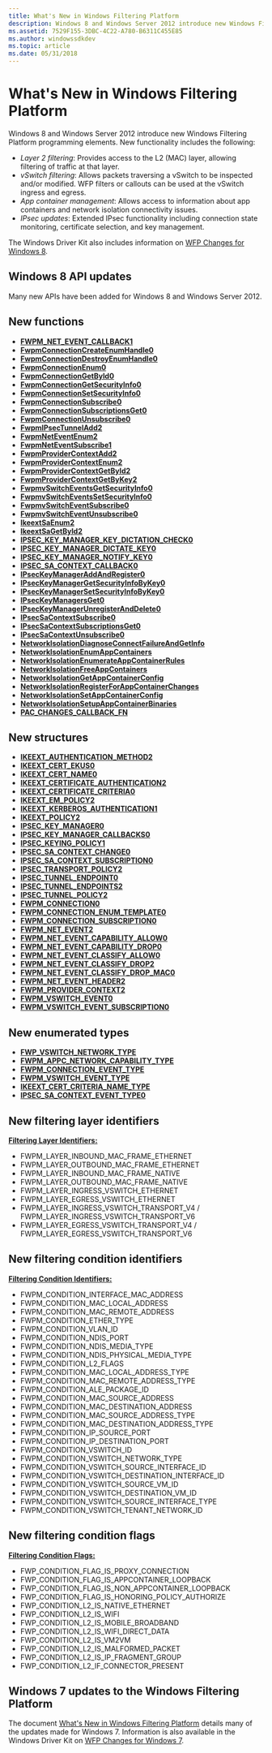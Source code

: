 ```yaml
---
title: What's New in Windows Filtering Platform
description: Windows 8 and Windows Server 2012 introduce new Windows Filtering Platform programming elements.
ms.assetid: 7529F155-3DBC-4C22-A780-B6311C455E85
ms.author: windowssdkdev
ms.topic: article
ms.date: 05/31/2018
---
```


# What's New in Windows Filtering Platform

Windows 8 and Windows Server 2012 introduce new Windows Filtering Platform programming elements. New functionality includes the following:

-   *Layer 2 filtering*: Provides access to the L2 (MAC) layer, allowing filtering of traffic at that layer.
-   *vSwitch filtering*: Allows packets traversing a vSwitch to be inspected and/or modified. WFP filters or callouts can be used at the vSwitch ingress and egress.
-   *App container management*: Allows access to information about app containers and network isolation connectivity issues.
-   *IPsec updates*: Extended IPsec functionality including connection state monitoring, certificate selection, and key management.

The Windows Driver Kit also includes information on [WFP Changes for Windows 8](http://go.microsoft.com/fwlink/p/?LinkId=262707).

## Windows 8 API updates

Many new APIs have been added for Windows 8 and Windows Server 2012.

## New functions

-   [**FWPM\_NET\_EVENT\_CALLBACK1**](/windows/desktop/api/fwpmu/nc-fwpmu-fwpm_net_event_callback1)
-   [**FwpmConnectionCreateEnumHandle0**](/windows/desktop/api/Fwpmu/nf-fwpmu-fwpmconnectioncreateenumhandle0)
-   [**FwpmConnectionDestroyEnumHandle0**](/windows/desktop/api/Fwpmu/nf-fwpmu-fwpmconnectiondestroyenumhandle0)
-   [**FwpmConnectionEnum0**](/windows/desktop/api/Fwpmu/nf-fwpmu-fwpmconnectionenum0)
-   [**FwpmConnectionGetById0**](/windows/desktop/api/Fwpmu/nf-fwpmu-fwpmconnectiongetbyid0)
-   [**FwpmConnectionGetSecurityInfo0**](/windows/desktop/api/Fwpmu/nf-fwpmu-fwpmconnectiongetsecurityinfo0)
-   [**FwpmConnectionSetSecurityInfo0**](/windows/desktop/api/fwpmu/nf-fwpmu-fwpmconnectionsetsecurityinfo0)
-   [**FwpmConnectionSubscribe0**](/windows/desktop/api/Fwpmu/nf-fwpmu-fwpmconnectionsubscribe0)
-   [**FwpmConnectionSubscriptionsGet0**](/windows/desktop/api/Fwpmu/nf-fwpmu-fwpmconnectionsubscriptionsget0)
-   [**FwpmConnectionUnsubscribe0**](/windows/desktop/api/Fwpmu/nf-fwpmu-fwpmconnectionunsubscribe0)
-   [**FwpmIPsecTunnelAdd2**](/windows/desktop/api/fwpmu/nf-fwpmu-fwpmipsectunneladd2)
-   [**FwpmNetEventEnum2**](/windows/desktop/api/Fwpmu/nf-fwpmu-fwpmneteventenum2)
-   [**FwpmNetEventSubscribe1**](/windows/desktop/api/fwpmu/nf-fwpmu-fwpmneteventsubscribe1)
-   [**FwpmProviderContextAdd2**](/windows/desktop/api/fwpmu/nf-fwpmu-fwpmprovidercontextadd2)
-   [**FwpmProviderContextEnum2**](/windows/desktop/api/fwpmu/nf-fwpmu-fwpmprovidercontextenum2)
-   [**FwpmProviderContextGetById2**](/windows/desktop/api/fwpmu/nf-fwpmu-fwpmprovidercontextgetbyid2)
-   [**FwpmProviderContextGetByKey2**](/windows/desktop/api/Fwpmu/nf-fwpmu-fwpmprovidercontextgetbykey2)
-   [**FwpmvSwitchEventsGetSecurityInfo0**](/windows/desktop/api/Fwpmu/nf-fwpmu-fwpmvswitcheventsgetsecurityinfo0)
-   [**FwpmvSwitchEventsSetSecurityInfo0**](/windows/desktop/api/Fwpmu/nf-fwpmu-fwpmvswitcheventssetsecurityinfo0)
-   [**FwpmvSwitchEventSubscribe0**](/windows/desktop/api/Fwpmu/nf-fwpmu-fwpmvswitcheventsubscribe0)
-   [**FwpmvSwitchEventUnsubscribe0**](/windows/desktop/api/Fwpmu/nf-fwpmu-fwpmvswitcheventunsubscribe0)
-   [**IkeextSaEnum2**](/windows/desktop/api/Fwpmu/nf-fwpmu-ikeextsaenum2)
-   [**IkeextSaGetById2**](/windows/desktop/api/Fwpmu/nf-fwpmu-ikeextsagetbyid2)
-   [**IPSEC\_KEY\_MANAGER\_KEY\_DICTATION\_CHECK0**](/windows/desktop/api/Fwpmu/nc-fwpmu-ipsec_key_manager_key_dictation_check0)
-   [**IPSEC\_KEY\_MANAGER\_DICTATE\_KEY0**](/windows/desktop/api/Fwpmu/nc-fwpmu-ipsec_key_manager_dictate_key0)
-   [**IPSEC\_KEY\_MANAGER\_NOTIFY\_KEY0**](/windows/desktop/api/fwpmu/nc-fwpmu-ipsec_key_manager_notify_key0)
-   [**IPSEC\_SA\_CONTEXT\_CALLBACK0**](https://msdn.microsoft.com/en-us/library/Hh447457(v=VS.85).aspx)
-   [**IPsecKeyManagerAddAndRegister0**](/windows/desktop/api/Fwpmu/nf-fwpmu-ipseckeymanageraddandregister0)
-   [**IPsecKeyManagerGetSecurityInfoByKey0**](/windows/desktop/api/Fwpmu/nf-fwpmu-ipseckeymanagergetsecurityinfobykey0)
-   [**IPsecKeyManagerSetSecurityInfoByKey0**](/windows/desktop/api/Fwpmu/nf-fwpmu-ipseckeymanagersetsecurityinfobykey0)
-   [**IPsecKeyManagersGet0**](/windows/desktop/api/Fwpmu/nf-fwpmu-ipseckeymanagersget0)
-   [**IPsecKeyManagerUnregisterAndDelete0**](/windows/desktop/api/Fwpmu/nf-fwpmu-ipseckeymanagerunregisteranddelete0)
-   [**IPsecSaContextSubscribe0**](/windows/desktop/api/Fwpmu/nf-fwpmu-ipsecsacontextsubscribe0)
-   [**IPsecSaContextSubscriptionsGet0**](/windows/desktop/api/Fwpmu/nf-fwpmu-ipsecsacontextsubscriptionsget0)
-   [**IPsecSaContextUnsubscribe0**](/windows/desktop/api/Fwpmu/nf-fwpmu-ipsecsacontextunsubscribe0)
-   [**NetworkIsolationDiagnoseConnectFailureAndGetInfo**](https://msdn.microsoft.com/library/windows/desktop/hh780507)
-   [**NetworkIsolationEnumAppContainers**](https://msdn.microsoft.com/library/windows/desktop/hh447479)
-   [**NetworkIsolationEnumerateAppContainerRules**](https://msdn.microsoft.com/library/windows/desktop/hh780508)
-   [**NetworkIsolationFreeAppContainers**](https://msdn.microsoft.com/library/windows/desktop/hh447480)
-   [**NetworkIsolationGetAppContainerConfig**](https://msdn.microsoft.com/library/windows/desktop/hh447481)
-   [**NetworkIsolationRegisterForAppContainerChanges**](https://msdn.microsoft.com/library/windows/desktop/hh447482)
-   [**NetworkIsolationSetAppContainerConfig**](https://msdn.microsoft.com/library/windows/desktop/hh447483)
-   [**NetworkIsolationSetupAppContainerBinaries**](https://msdn.microsoft.com/library/windows/desktop/hh447484)
-   [**PAC\_CHANGES\_CALLBACK\_FN**](https://msdn.microsoft.com/library/windows/desktop/hh447487)

## New structures

-   [**IKEEXT\_AUTHENTICATION\_METHOD2**](/windows/desktop/api/iketypes/ns-iketypes-ikeext_authentication_method2_)
-   [**IKEEXT\_CERT\_EKUS0**](/windows/desktop/api/iketypes/ns-iketypes-ikeext_cert_ekus0_)
-   [**IKEEXT\_CERT\_NAME0**](/windows/desktop/api/iketypes/ns-iketypes-ikeext_cert_name0_)
-   [**IKEEXT\_CERTIFICATE\_AUTHENTICATION2**](/windows/desktop/api/iketypes/ns-iketypes-ikeext_certificate_authentication2_)
-   [**IKEEXT\_CERTIFICATE\_CRITERIA0**](/windows/desktop/api/iketypes/ns-iketypes-ikeext_certificate_criteria0_)
-   [**IKEEXT\_EM\_POLICY2**](/windows/desktop/api/iketypes/ns-iketypes-ikeext_em_policy2_)
-   [**IKEEXT\_KERBEROS\_AUTHENTICATION1**](/windows/desktop/api/iketypes/ns-iketypes-ikeext_kerberos_authentication1__)
-   [**IKEEXT\_POLICY2**](/windows/desktop/api/iketypes/ns-iketypes-ikeext_policy2_)
-   [**IPSEC\_KEY\_MANAGER0**](/windows/desktop/api/ipsectypes/ns-ipsectypes-_ipsec_key_manager0)
-   [**IPSEC\_KEY\_MANAGER\_CALLBACKS0**](/windows/desktop/api/fwpmu/ns-fwpmu-_ipsec_key_manager_callbacks0)
-   [**IPSEC\_KEYING\_POLICY1**](/windows/desktop/api/ipsectypes/ns-ipsectypes-ipsec_keying_policy1_)
-   [**IPSEC\_SA\_CONTEXT\_CHANGE0**](/windows/desktop/api/Ipsectypes/ns-ipsectypes-ipsec_sa_context_change0_)
-   [**IPSEC\_SA\_CONTEXT\_SUBSCRIPTION0**](/windows/desktop/api/Ipsectypes/ns-ipsectypes-ipsec_sa_context_subscription0_)
-   [**IPSEC\_TRANSPORT\_POLICY2**](/windows/desktop/api/ipsectypes/ns-ipsectypes-ipsec_transport_policy2_)
-   [**IPSEC\_TUNNEL\_ENDPOINT0**](/windows/desktop/api/ipsectypes/ns-ipsectypes-ipsec_tunnel_endpoint0_)
-   [**IPSEC\_TUNNEL\_ENDPOINTS2**](/windows/desktop/api/ipsectypes/ns-ipsectypes-ipsec_tunnel_endpoints2_)
-   [**IPSEC\_TUNNEL\_POLICY2**](/windows/desktop/api/ipsectypes/ns-ipsectypes-ipsec_tunnel_policy2_)
-   [**FWPM\_CONNECTION0**](/windows/desktop/api/Fwpmtypes/ns-fwpmtypes-fwpm_connection0_)
-   [**FWPM\_CONNECTION\_ENUM\_TEMPLATE0**](/windows/desktop/api/Fwpmtypes/ns-fwpmtypes-fwpm_connection_enum_template0_)
-   [**FWPM\_CONNECTION\_SUBSCRIPTION0**](/windows/desktop/api/Fwpmtypes/ns-fwpmtypes-fwpm_connection_subscription0_)
-   [**FWPM\_NET\_EVENT2**](/windows/desktop/api/Fwpmtypes/ns-fwpmtypes-fwpm_net_event2_)
-   [**FWPM\_NET\_EVENT\_CAPABILITY\_ALLOW0**](/windows/desktop/api/Fwpmtypes/ns-fwpmtypes-fwpm_net_event_capability_allow0_)
-   [**FWPM\_NET\_EVENT\_CAPABILITY\_DROP0**](/windows/desktop/api/Fwpmtypes/ns-fwpmtypes-fwpm_net_event_capability_drop0_)
-   [**FWPM\_NET\_EVENT\_CLASSIFY\_ALLOW0**](/windows/desktop/api/Fwpmtypes/ns-fwpmtypes-fwpm_net_event_classify_allow0)
-   [**FWPM\_NET\_EVENT\_CLASSIFY\_DROP2**](/windows/desktop/api/fwpmtypes/ns-fwpmtypes-fwpm_net_event_classify_drop2_)
-   [**FWPM\_NET\_EVENT\_CLASSIFY\_DROP\_MAC0**](/windows/desktop/api/fwpmtypes/ns-fwpmtypes-fwpm_net_event_classify_drop_mac0_)
-   [**FWPM\_NET\_EVENT\_HEADER2**](/windows/desktop/api/fwpmtypes/ns-fwpmtypes-fwpm_net_event_header2_)
-   [**FWPM\_PROVIDER\_CONTEXT2**](/windows/desktop/api/fwpmtypes/ns-fwpmtypes-fwpm_provider_context2_)
-   [**FWPM\_VSWITCH\_EVENT0**](/windows/desktop/api/Fwpmtypes/ns-fwpmtypes-fwpm_vswitch_event0_)
-   [**FWPM\_VSWITCH\_EVENT\_SUBSCRIPTION0**](/windows/desktop/api/Fwpmtypes/ns-fwpmtypes-fwpm_vswitch_event_subscription0_)

## New enumerated types

-   [**FWP\_VSWITCH\_NETWORK\_TYPE**](/windows/desktop/api/fwptypes/ne-fwptypes-fwp_vswitch_network_type_)
-   [**FWPM\_APPC\_NETWORK\_CAPABILITY\_TYPE**](/windows/desktop/api/Fwpmtypes/ne-fwpmtypes-fwpm_appc_network_capability_type_)
-   [**FWPM\_CONNECTION\_EVENT\_TYPE**](/windows/desktop/api/Fwpmtypes/ne-fwpmtypes-fwpm_connection_event_type_)
-   [**FWPM\_VSWITCH\_EVENT\_TYPE**](/windows/desktop/api/Fwpmtypes/ne-fwpmtypes-fwpm_vswitch_event_type_)
-   [**IKEEXT\_CERT\_CRITERIA\_NAME\_TYPE**](/windows/desktop/api/iketypes/ne-iketypes-ikeext_cert_criteria_name_type_)
-   [**IPSEC\_SA\_CONTEXT\_EVENT\_TYPE0**](/windows/desktop/api/Ipsectypes/ne-ipsectypes-ipsec_sa_context_event_type0_)

## New filtering layer identifiers

[**Filtering Layer Identifiers:**](management-filtering-layer-identifiers-.md)

-   FWPM\_LAYER\_INBOUND\_MAC\_FRAME\_ETHERNET
-   FWPM\_LAYER\_OUTBOUND\_MAC\_FRAME\_ETHERNET
-   FWPM\_LAYER\_INBOUND\_MAC\_FRAME\_NATIVE
-   FWPM\_LAYER\_OUTBOUND\_MAC\_FRAME\_NATIVE
-   FWPM\_LAYER\_INGRESS\_VSWITCH\_ETHERNET
-   FWPM\_LAYER\_EGRESS\_VSWITCH\_ETHERNET
-   FWPM\_LAYER\_INGRESS\_VSWITCH\_TRANSPORT\_V4 / FWPM\_LAYER\_INGRESS\_VSWITCH\_TRANSPORT\_V6
-   FWPM\_LAYER\_EGRESS\_VSWITCH\_TRANSPORT\_V4 / FWPM\_LAYER\_EGRESS\_VSWITCH\_TRANSPORT\_V6

## New filtering condition identifiers

[**Filtering Condition Identifiers:**](filtering-condition-identifiers-.md)

-   FWPM\_CONDITION\_INTERFACE\_MAC\_ADDRESS
-   FWPM\_CONDITION\_MAC\_LOCAL\_ADDRESS
-   FWPM\_CONDITION\_MAC\_REMOTE\_ADDRESS
-   FWPM\_CONDITION\_ETHER\_TYPE
-   FWPM\_CONDITION\_VLAN\_ID
-   FWPM\_CONDITION\_NDIS\_PORT
-   FWPM\_CONDITION\_NDIS\_MEDIA\_TYPE
-   FWPM\_CONDITION\_NDIS\_PHYSICAL\_MEDIA\_TYPE
-   FWPM\_CONDITION\_L2\_FLAGS
-   FWPM\_CONDITION\_MAC\_LOCAL\_ADDRESS\_TYPE
-   FWPM\_CONDITION\_MAC\_REMOTE\_ADDRESS\_TYPE
-   FWPM\_CONDITION\_ALE\_PACKAGE\_ID
-   FWPM\_CONDITION\_MAC\_SOURCE\_ADDRESS
-   FWPM\_CONDITION\_MAC\_DESTINATION\_ADDRESS
-   FWPM\_CONDITION\_MAC\_SOURCE\_ADDRESS\_TYPE
-   FWPM\_CONDITION\_MAC\_DESTINATION\_ADDRESS\_TYPE
-   FWPM\_CONDITION\_IP\_SOURCE\_PORT
-   FWPM\_CONDITION\_IP\_DESTINATION\_PORT
-   FWPM\_CONDITION\_VSWITCH\_ID
-   FWPM\_CONDITION\_VSWITCH\_NETWORK\_TYPE
-   FWPM\_CONDITION\_VSWITCH\_SOURCE\_INTERFACE\_ID
-   FWPM\_CONDITION\_VSWITCH\_DESTINATION\_INTERFACE\_ID
-   FWPM\_CONDITION\_VSWITCH\_SOURCE\_VM\_ID
-   FWPM\_CONDITION\_VSWITCH\_DESTINATION\_VM\_ID
-   FWPM\_CONDITION\_VSWITCH\_SOURCE\_INTERFACE\_TYPE
-   FWPM\_CONDITION\_VSWITCH\_TENANT\_NETWORK\_ID

## New filtering condition flags

[**Filtering Condition Flags:**](filtering-condition-flags-.md)

-   FWP\_CONDITION\_FLAG\_IS\_PROXY\_CONNECTION
-   FWP\_CONDITION\_FLAG\_IS\_APPCONTAINER\_LOOPBACK
-   FWP\_CONDITION\_FLAG\_IS\_NON\_APPCONTAINER\_LOOPBACK
-   FWP\_CONDITION\_FLAG\_IS\_HONORING\_POLICY\_AUTHORIZE
-   FWP\_CONDITION\_L2\_IS\_NATIVE\_ETHERNET
-   FWP\_CONDITION\_L2\_IS\_WIFI
-   FWP\_CONDITION\_L2\_IS\_MOBILE\_BROADBAND
-   FWP\_CONDITION\_L2\_IS\_WIFI\_DIRECT\_DATA
-   FWP\_CONDITION\_L2\_IS\_VM2VM
-   FWP\_CONDITION\_L2\_IS\_MALFORMED\_PACKET
-   FWP\_CONDITION\_L2\_IS\_IP\_FRAGMENT\_GROUP
-   FWP\_CONDITION\_L2\_IF\_CONNECTOR\_PRESENT

## Windows 7 updates to the Windows Filtering Platform

The document [What's New in Windows Filtering Platform](http://go.microsoft.com/fwlink/p/?LinkId=140050) details many of the updates made for Windows 7. Information is also available in the Windows Driver Kit on [WFP Changes for Windows 7](http://go.microsoft.com/fwlink/p/?LinkId=262711).

 

 




